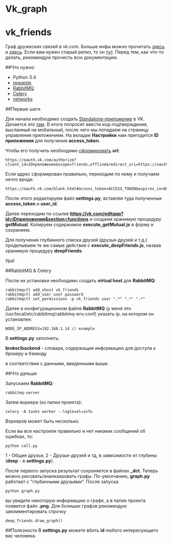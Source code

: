 # Vk_graph
vk_friends
==========

Граф дружеских связей в vk.com. Больше инфы можно прочитать [здесь](http://habrahabr.ru/post/221251/) и [здесь](http://habrahabr.ru/post/243229/). Если вам нужен старый релиз, то он [тут](https://github.com/stleon/vk_friends/releases/tag/v1.0.0). Перед тем, как что-то делать, рекомендую прочесть всю документацию.

##Что нужно

* Python 3.4
* [requests](https://github.com/kennethreitz/requests)
* [RabbitMQ](http://www.rabbitmq.com)
* [Celery](http://www.celeryproject.org)
* [networkx](https://github.com/networkx/networkx)

##Первые шаги

Для начала необходимо создать [Standalone-приложение](https://vk.com/dev/standalone) в VK. Делается это [там](https://vk.com/editapp?act=create). В итоге попросят ввести код-подтверждения, высланный на мобильный, после чего мы попадаем на страницу управления приложением. На вкладке **Настройки** нам пригодится **ID приложения** для получения **access_token**. 

Чтобы его получить необходимо [сформировать](https://vk.com/dev/auth_mobile) **url**:
```
https://oauth.vk.com/authorize?client_id=IDприложения&scope=friends,offline&redirect_uri=https://oauth.vk.com/blank.html&display=page&v=5.21&response_type=token
```

Если адрес сформирован правильно, переходим по нему и получаем нечто вроде:
```
https://oauth.vk.com/blank.html#access_token=ACCESS_TOKEN&expires_in=0&user_id=USER_ID
```

После этого редактируем файл **settings.py**, вставляя туда полученные **access_token** и **user_id**.

Далее переходим по ссылке **https://vk.com/editapp?id=IDприложения&section=functions** и создаем хранимую процедуру **getMutual**.
Копируем содержимое **execute_getMutual.js** в форму и сохраняем.

Для получения глубинного списка друзей (друзья-друзей и т.д.) проделываем те же самые действия с **execute_deepFriends.js**, назвав хранимую процедуру **deepFriends**.

Ура!

##RabbitMQ & Celery

После их установки необходимо создать **virtual host** для **RabbitMQ**:

```
rabbitmqctl add_vhost vk_friends
rabbitmqctl add_user user password
rabbitmqctl set_permissions -p vk_friends user ".*" ".*" ".*"
```

Далее в конфигурационном файле **RabbitMQ** (у меня это /usr/local/etc/rabbitmq/rabbitmq-env.conf) указать ip, на котором он установлен:

```
NODE_IP_ADDRESS=192.168.1.14 // example
```

В **settings.py** заполнить:

**broker/backend** - словари, содержащие информацию для доступа к брокеру и бэкенду

в соответствии с данными, введенными выше.

##Что дальше

Запускаем **RabbitMQ**:

```
rabbitmq-server
```

Затем воркера (из папки проекта):

```
celery -A tasks worker --loglevel=info
```

Воркеров может быть несколько.

Если вы все настроили правильно и нет никаких сообщений об ошибках, то:

```
python call.py
```

1 - Общие друзья, 2 - Друзья-друзей и тд, в зависимости от глубины (**deep** - в **settings.py**).

После первого запуска результат сохраняется в файлах **_dct**. Теперь можно рисовать/анализировать графы. По-умолчанию, **graph.py** работает с "глубинными друзьями". После запуска 

```
python graph.py
```

вы увидите некоторую информацию о графе, а в папке проекта появится файл **.png**. Для болиших графов рекомендую закомментировать строчку 

```
deep_friends.draw_graph()
```

##Полезности
В **settings.py** можете вбить **id** любого интересующего вас человека.

